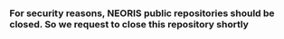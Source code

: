 ### For security reasons, **NEORIS** public repositories should be closed. So we request to close this repository shortly

